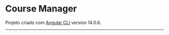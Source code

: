 # Course Manager

Projeto criado com [Angular CLI](https://github.com/angular/angular-cli) version 14.0.6.

----------------------------------------

